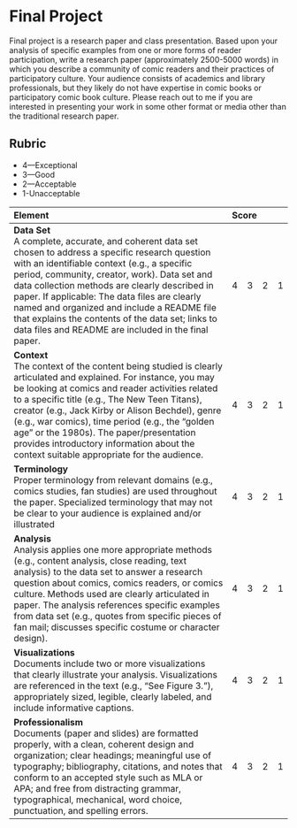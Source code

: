 # Final Project

Final project is a research paper and class presentation. Based upon your analysis of specific examples from one or more forms of reader participation, write a research paper (approximately 2500-5000 words) in which you describe a community of comic readers and their practices of participatory culture. Your audience consists of academics and library professionals, but they likely do not have expertise in comic books or participatory comic book culture. Please reach out to me if you are interested in presenting your work in some other format or media other than the traditional research paper.

## Rubric

- 4—Exceptional
- 3—Good
- 2—Acceptable
- 1-Unacceptable 

| Element | Score |
| :---    | :---  |
| **Data Set**<br/>A complete, accurate, and coherent data set chosen to address a specific research question with an identifiable context (e.g., a specific period, community, creator, work). Data set and data collection methods are clearly described in paper. If applicable: The data files are clearly named and organized and include a README file that explains the contents of the data set; links to data files and README are included in the final paper. | 4&#x00a0;&#x00a0;&#x00a0;&#x00a0;3&#x00a0;&#x00a0;&#x00a0;&#x00a0;2&#x00a0;&#x00a0;&#x00a0;&#x00a0;1   |
| **Context**<br/>The context of the content being studied is clearly articulated and explained. For instance, you may be looking at comics and reader activities related to a specific title (e.g., The New Teen Titans), creator (e.g., Jack Kirby or Alison Bechdel), genre (e.g., war comics), time period (e.g., the “golden age” or the 1980s). The paper/presentation provides introductory information about the context suitable appropriate for the audience. | 4&#x00a0;&#x00a0;&#x00a0;&#x00a0;3&#x00a0;&#x00a0;&#x00a0;&#x00a0;2&#x00a0;&#x00a0;&#x00a0;&#x00a0;1  |
| **Terminology**<br/>Proper terminology from relevant domains (e.g., comics studies, fan studies) are used throughout the paper. Specialized terminology that may not be clear to your audience is explained and/or illustrated | 4&#x00a0;&#x00a0;&#x00a0;&#x00a0;3&#x00a0;&#x00a0;&#x00a0;&#x00a0;2&#x00a0;&#x00a0;&#x00a0;&#x00a0;1 |
| **Analysis**<br/>Analysis applies one more appropriate methods (e.g., content analysis, close reading, text analysis) to the data set to answer a research question about comics, comics readers, or comics culture. Methods used are clearly articulated in paper. The analysis references specific examples from data set (e.g., quotes from specific pieces of fan mail; discusses specific costume or character design).  | 4&#x00a0;&#x00a0;&#x00a0;&#x00a0;3&#x00a0;&#x00a0;&#x00a0;&#x00a0;2&#x00a0;&#x00a0;&#x00a0;&#x00a0;1 |
| **Visualizations**<br/>Documents include two or more visualizations that clearly illustrate your analysis. Visualizations are referenced in the text (e.g., “See Figure 3.”), appropriately sized, legible, clearly labeled, and include informative captions. | 4&#x00a0;&#x00a0;&#x00a0;&#x00a0;3&#x00a0;&#x00a0;&#x00a0;&#x00a0;2&#x00a0;&#x00a0;&#x00a0;&#x00a0;1 |
| **Professionalism**<br/>Documents (paper and slides) are formatted properly, with a clean, coherent design and organization; clear headings; meaningful use of typography; bibliography, citations, and notes that conform to an accepted style such as MLA or APA; and free from distracting grammar, typographical, mechanical, word choice, punctuation, and spelling errors. | 4&#x00a0;&#x00a0;&#x00a0;&#x00a0;3&#x00a0;&#x00a0;&#x00a0;&#x00a0;2&#x00a0;&#x00a0;&#x00a0;&#x00a0;1 |